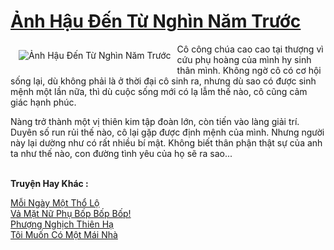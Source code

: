 <a href="https://utruyen.com/anh-hau-den-tu-nghin-nam-truoc/19326/" title="Ảnh Hậu Đến Từ Nghìn Năm Trước"><h1>Ảnh Hậu Đến Từ Nghìn Năm Trước</h1></a><div style="display:table"><img align="right" style="float: left; padding: 10px;" src="https://utruyen.com/images/story/200x260/anh-hau-den-tu-nghin-nam-truoc.jpg" alt="Ảnh Hậu Đến Từ Nghìn Năm Trước">Cô công chúa cao cao tại thượng vì cứu phụ hoàng của mình hy sinh thân mình. Không ngờ cô có cơ hội sống lại, dù không phải là ở thời đại cô sinh ra, nhưng dù sao có được sinh mệnh một lần nữa, thì dù cuộc sống mới có lạ lẫm thế nào, cô cũng cảm giác hạnh phúc.<p></p>Nàng trở thành một vị thiên kim tập đoàn lớn, còn tiến vào làng giải trí. Duyên số run rủi thế nào, cô lại gặp được định mệnh của mình. Nhưng người này lại dường như có rất nhiều bí mật. Không biết thân phận thật sự của anh ta như thế nào, con đường tình yêu của họ sẽ ra sao...</div><p><br><b>Truyện Hay Khác :</b></p><a href="https://utruyen.com/moi-ngay-mot-tho-lo/25405/" alt="Mỗi Ngày Một Thổ Lộ">Mỗi Ngày Một Thổ Lộ</a><br/><a href="https://github.com/mlquan/truyenhay/tree/master/truyenhay/19251/" alt="Vả Mặt Nữ Phụ Bốp Bốp Bốp!">Vả Mặt Nữ Phụ Bốp Bốp Bốp!</a><br/><a href="https://truyenhot2019.blogspot.com/2019/12/phuong-nghich-thien-ha.html" alt="Phượng Nghịch Thiên Hạ">Phượng Nghịch Thiên Hạ</a><br/><a href="https://www.pinterest.com/pin/669629038333280464" alt="Tôi Muốn Có Một Mái Nhà">Tôi Muốn Có Một Mái Nhà</a><br/>